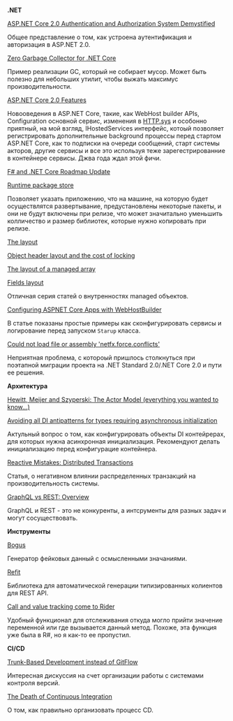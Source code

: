 **.NET**

[ASP.NET Core 2.0 Authentication and Authorization System Demystified](https://digitalmccullough.com/posts/aspnetcore-auth-system-demystified.html)

Общее представление о том, как устроена аутентификация и авторизация в ASP.NET 2.0.

[Zero Garbage Collector for .NET Core](http://tooslowexception.com/zero-garbage-collector-for-net-core/)

Пример реализации GC, который не собирает мусор. Может быть полезно для небольших утилит, чтобы выжать максимус производительности.

[ASP.NET Core 2.0 Features](https://blogs.msdn.microsoft.com/webdev/2017/08/25/asp-net-core-2-0-features-1/)

Новооведения в ASP.NET Core, такие, как WebHost builder APIs, Configuration основной сервис, изменения в [HTTP.sys](https://docs.microsoft.com/en-us/aspnet/core/fundamentals/servers/httpsys) и особонно приятный, на мой взгляд, IHostedServices интерфейс, котоый позволяет регистрировать дополнительные background процессы перед стартом ASP.NET Core, как то подписки на очереди сообщений, старт системы акторов, другие сервисы и все это используя теже зарегестрированние в контейнере сервисы. Джва года ждал этой фичи.

[F# and .NET Core Roadmap Update](https://blogs.msdn.microsoft.com/dotnet/2017/08/14/f-and-net-core-roadmap-update/)

[Runtime package store](https://docs.microsoft.com/en-us/dotnet/core/deploying/runtime-store)

Позволяет указать приложению, что на машине, на которую будет осуществлятся развертывание, предустановлены некоторые пакеты, и они не будут включены при релизе, что может значитально уменьшить колличество и размер библиотек, которые нужно копировать при релизе.

[The layout](https://blogs.msdn.microsoft.com/seteplia/2017/05/26/managed-object-internals-part-1-layout/)

[Object header layout and the cost of locking](https://blogs.msdn.microsoft.com/seteplia/2017/09/06/managed-object-internals-part-2-object-header-layout-and-the-cost-of-locking/)

[The layout of a managed array](https://blogs.msdn.microsoft.com/seteplia/2017/09/12/managed-object-internals-part-3-the-layout-of-a-managed-array-3/)

[Fields layout](https://blogs.msdn.microsoft.com/seteplia/2017/09/21/managed-object-internals-part-4-fields-layout/)

Отличная серия статей о внутренностях managed объектов.

[Configuring ASPNET Core Apps with WebHostBuilder](https://ardalis.com/configuring-aspnet-core-apps-with-webhostbuilder)

В статье показаны простые примеры как сконфигурировать сервисы и логирование перед запуском `Starup` класса.

[Could not load file or assembly 'netfx.force.conflicts'](https://github.com/dotnet/corefx/issues/23229)

Неприятная проблема, с котороый пришлось столкнуться при поэтапной миграции проекта на .NET Standard 2.0/.NET Core 2.0 и пути ее решения.

**Архитектура**

[Hewitt, Meijer and Szyperski: The Actor Model (everything you wanted to know...)](https://www.youtube.com/watch?v=7erJ1DV_Tlo)

[Avoiding all DI antipatterns for types requiring asynchronous initialization](https://stackoverflow.com/questions/45924027/avoiding-all-di-antipatterns-for-types-requiring-asynchronous-initialization/46027058)

Актульный вопрос о том, как конфигурировать объекты DI контейрерах, для которых нужна асинхронная инициализация. Рекомендуют делать инициализацию перед конфигурацие контейнера.

[Reactive Mistakes: Distributed Transactions](http://www.cakesolutions.net/teamblogs/reactive-mistakes-distributed-transactions)

Статья, о негативном влиянии распределенных транзакций на производительность системы.

[GraphQL vs REST: Overview](https://philsturgeon.uk/api/2017/01/24/graphql-vs-rest-overview/)

GraphQL и REST - это не конкуренты, а интсрументы для разных задач и могут сосуществовать.

**Инструменты**

[Bogus](https://github.com/bchavez/Bogus)

Генератор фейковых данный с осмысленными значаниями.

[Refit](https://paulcbetts.github.io/refit/)

Библиотека для автоматической генерации типизированных колиентов для REST API.

[Call and value tracking come to Rider](https://blog.jetbrains.com/dotnet/2017/09/27/call-value-tracking-come-rider/)

Удобный функционал для отслеживания откуда могло прийти значение переменной или где вызывается данный метод. Похоже, эта функция уже была в R#, но я как-то ее пропустил.

**CI/CD**

[Trunk-Based Development instead of GitFlow](https://twitter.com/IndritSelimi/status/902878608598986752)

Интересная дискуссия на счет организации работы с системами контроля версий.

[The Death of Continuous Integration](https://www.infoq.com/presentations/death-continuous-integration)

О том, как правильно организовать процесс CD.